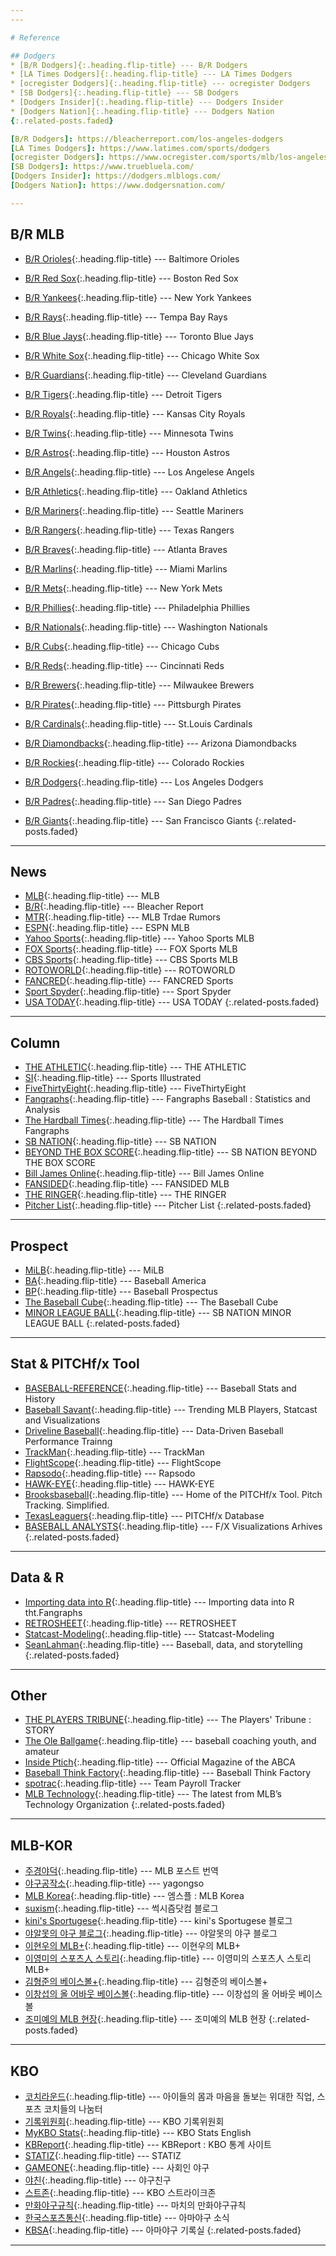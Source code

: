 ```yaml
---
---

# Reference

## Dodgers
* [B/R Dodgers]{:.heading.flip-title} --- B/R Dodgers
* [LA Times Dodgers]{:.heading.flip-title} --- LA Times Dodgers
* [ocregister Dodgers]{:.heading.flip-title} --- ocregister Dodgers
* [SB Dodgers]{:.heading.flip-title} --- SB Dodgers
* [Dodgers Insider]{:.heading.flip-title} --- Dodgers Insider
* [Dodgers Nation]{:.heading.flip-title} --- Dodgers Nation
{:.related-posts.faded}

[B/R Dodgers]: https://bleacherreport.com/los-angeles-dodgers
[LA Times Dodgers]: https://www.latimes.com/sports/dodgers
[ocregister Dodgers]: https://www.ocregister.com/sports/mlb/los-angeles-dodgers/
[SB Dodgers]: https://www.truebluela.com/
[Dodgers Insider]: https://dodgers.mlblogs.com/
[Dodgers Nation]: https://www.dodgersnation.com/

---
```


## B/R MLB
* [B/R Orioles](https://bleacherreport.com/baltimore-orioles){:.heading.flip-title} --- Baltimore Orioles
* [B/R Red Sox](https://bleacherreport.com/boston-red-sox){:.heading.flip-title} --- Boston Red Sox
* [B/R Yankees](https://bleacherreport.com/new-york-yankees){:.heading.flip-title} --- New York Yankees
* [B/R Rays](https://bleacherreport.com/tampa-bay-rays){:.heading.flip-title} --- Tempa Bay Rays
* [B/R Blue Jays](https://bleacherreport.com/toronto-blue-jays){:.heading.flip-title} --- Toronto Blue Jays

* [B/R White Sox](https://bleacherreport.com/chicago-white-sox){:.heading.flip-title} --- Chicago White Sox
* [B/R Guardians](https://bleacherreport.com/cleveland-guardians){:.heading.flip-title} --- Cleveland Guardians
* [B/R Tigers](https://bleacherreport.com/detroit-tigers){:.heading.flip-title} --- Detroit Tigers
* [B/R Royals](https://bleacherreport.com/kansas-city-royals){:.heading.flip-title} --- Kansas City Royals
* [B/R Twins](https://bleacherreport.com/minnesota-twins){:.heading.flip-title} --- Minnesota Twins

* [B/R Astros](https://bleacherreport.com/houston-astros){:.heading.flip-title} --- Houston Astros
* [B/R Angels](https://bleacherreport.com/los-angeles-angels){:.heading.flip-title} --- Los Angelese Angels
* [B/R Athletics](https://bleacherreport.com/oakland-athletics){:.heading.flip-title} --- Oakland Athletics
* [B/R Mariners](https://bleacherreport.com/seattle-mariners){:.heading.flip-title} --- Seattle Mariners
* [B/R Rangers](https://bleacherreport.com/texas-rangers){:.heading.flip-title} --- Texas Rangers

* [B/R Braves](https://bleacherreport.com/atlanta-braves){:.heading.flip-title} --- Atlanta Braves
* [B/R Marlins](https://bleacherreport.com/miami-marlins){:.heading.flip-title} --- Miami Marlins
* [B/R Mets](https://bleacherreport.com/new-york-mets){:.heading.flip-title} --- New York Mets
* [B/R Phillies](https://bleacherreport.com/philadelphia-phillies){:.heading.flip-title} --- Philadelphia Phillies
* [B/R Nationals](https://bleacherreport.com/washington-nationals){:.heading.flip-title} --- Washington Nationals

* [B/R Cubs](https://bleacherreport.com/chicago-cubs){:.heading.flip-title} --- Chicago Cubs
* [B/R Reds](https://bleacherreport.com/cincinnati-reds){:.heading.flip-title} --- Cincinnati Reds
* [B/R Brewers](https://bleacherreport.com/milwaukee-brewers){:.heading.flip-title} --- Milwaukee Brewers
* [B/R Pirates](https://bleacherreport.com/pittsburgh-pirates){:.heading.flip-title} --- Pittsburgh Pirates
* [B/R Cardinals](https://bleacherreport.com/st-louis-cardinals){:.heading.flip-title} --- St.Louis Cardinals

* [B/R Diamondbacks](https://bleacherreport.com/arizona-diamondbacks){:.heading.flip-title} --- Arizona Diamondbacks
* [B/R Rockies](https://bleacherreport.com/colorado-rockies){:.heading.flip-title} --- Colorado Rockies
* [B/R Dodgers](https://bleacherreport.com/los-angeles-dodgers){:.heading.flip-title} --- Los Angeles Dodgers
* [B/R Padres](https://bleacherreport.com/san-diego-padres){:.heading.flip-title} --- San Diego Padres
* [B/R Giants](https://bleacherreport.com/san-francisco-giants){:.heading.flip-title} --- San Francisco Giants
{:.related-posts.faded}

---

## News
* [MLB]{:.heading.flip-title} --- MLB
* [B/R]{:.heading.flip-title} --- Bleacher Report
* [MTR]{:.heading.flip-title} --- MLB Trdae Rumors
* [ESPN]{:.heading.flip-title} --- ESPN MLB
* [Yahoo Sports]{:.heading.flip-title} --- Yahoo Sports MLB
* [FOX Sports]{:.heading.flip-title} --- FOX Sports MLB
* [CBS Sports]{:.heading.flip-title} --- CBS Sports MLB
* [ROTOWORLD]{:.heading.flip-title} --- ROTOWORLD
* [FANCRED]{:.heading.flip-title} --- FANCRED Sports
* [Sport Spyder]{:.heading.flip-title} --- Sport Spyder
* [USA TODAY]{:.heading.flip-title} --- USA TODAY
{:.related-posts.faded}

[MLB]: https://www.mlb.com/
[B/R]: http://bleacherreport.com/mlb/
[MTR]: https://www.mlbtraderumors.com/
[ESPN]: http://www.espn.com/mlb/
[Yahoo Sports]: https://sports.yahoo.com/mlb/
[FOX Sports]: http://www.foxsports.com/mlb
[CBS Sports]: https://www.cbssports.com/mlb/
[ROTOWORLD]: http://www.rotoworld.com/sports/mlb/baseball?ls=roto:mlb:gnav/
[FANCRED]: https://fancredsports.com/Categories/baseball/
[Sport Spyder]: http://sportspyder.com/sports/mlb/news/
[USA TODAY]: https://www.usatoday.com/sports/mlb/

---

## Column
* [THE ATHLETIC]{:.heading.flip-title} --- THE ATHLETIC
* [SI]{:.heading.flip-title} --- Sports Illustrated
* [FiveThirtyEight]{:.heading.flip-title} --- FiveThirtyEight
* [Fangraphs]{:.heading.flip-title} --- Fangraphs Baseball : Statistics and Analysis
* [The Hardball Times]{:.heading.flip-title} --- The Hardball Times Fangraphs
* [SB NATION]{:.heading.flip-title} --- SB NATION
* [BEYOND THE BOX SCORE]{:.heading.flip-title} --- SB NATION BEYOND THE BOX SCORE
* [Bill James Online]{:.heading.flip-title} --- Bill James Online
* [FANSIDED]{:.heading.flip-title} --- FANSIDED MLB
* [THE RINGER]{:.heading.flip-title} --- THE RINGER
* [Pitcher List]{:.heading.flip-title} --- Pitcher List
{:.related-posts.faded}

[THE ATHLETIC]: https://theathletic.com/
[SI]: https://www.si.com/mlb/
[FiveThirtyEight]: https://fivethirtyeight.com/tag/mlb/
[Fangraphs]: https://www.fangraphs.com/
[The Hardball Times]: https://tht.fangraphs.com/
[SB NATION]: https://www.sbnation.com/mlb/
[BEYOND THE BOX SCORE]: https://www.beyondtheboxscore.com/
[Bill James Online]: https://www.billjamesonline.com/
[FANSIDED]: https://fansided.com/mlb/
[THE RINGER]: https://www.theringer.com/mlb/
[Pitcher List]: https://www.pitcherlist.com/

---

## Prospect
* [MiLB]{:.heading.flip-title} --- MiLB
* [BA]{:.heading.flip-title} --- Baseball America
* [BP]{:.heading.flip-title} --- Baseball Prospectus
* [The Baseball Cube]{:.heading.flip-title} --- The Baseball Cube
* [MINOR LEAGUE BALL]{:.heading.flip-title} --- SB NATION MINOR LEAGUE BALL
{:.related-posts.faded}

[MiLB]: https://www.milb.com/
[BA]: https://www.baseballamerica.com/
[BP]: https://www.baseballprospectus.com/
[The Baseball Cube]: http://www.thebaseballcube.com/prospects/
[MINOR LEAGUE BALL]: https://www.minorleagueball.com/

---

## Stat & PITCHf/x Tool
* [BASEBALL-REFERENCE]{:.heading.flip-title} --- Baseball Stats and History
* [Baseball Savant]{:.heading.flip-title} --- Trending MLB Players, Statcast and Visualizations
* [Driveline Baseball]{:.heading.flip-title} --- Data-Driven Baseball Performance Trainng
* [TrackMan]{:.heading.flip-title} --- TrackMan
* [FlightScope]{:.heading.flip-title} --- FlightScope
* [Rapsodo]{:.heading.flip-title} --- Rapsodo
* [HAWK-EYE]{:.heading.flip-title} --- HAWK-EYE
* [Brooksbaseball]{:.heading.flip-title} --- Home of the PITCHf/x Tool. Pitch Tracking. Simplified.
* [TexasLeaguers]{:.heading.flip-title} --- PITCHf/x Database
* [BASEBALL ANALYSTS]{:.heading.flip-title} --- F/X Visualizations Arhives
{:.related-posts.faded}

[BASEBALL-REFERENCE]: http://www.baseball-reference.com/
[Baseball Savant]: https://baseballsavant.mlb.com/
[Driveline Baseball]: https://www.drivelinebaseball.com/
[TrackMan]: https://trackmanbaseball.com/
[FlightScope]: https://baseball.flightscope.com/
[Rapsodo]: https://rapsodo.com/baseball/
[HAWK-EYE]: https://www.hawkeyeinnovations.com/sports/baseball
[Brooksbaseball]: http://www.brooksbaseball.net/
[TexasLeaguers]: http://pitchfx.texasleaguers.com/
[BASEBALL ANALYSTS]: http://baseballanalysts.com/archives/fx_visualizatio_1/

---

## Data & R
* [Importing data into R]{:.heading.flip-title} --- Importing data into R tht.Fangraphs
* [RETROSHEET]{:.heading.flip-title} --- RETROSHEET
* [Statcast-Modeling]{:.heading.flip-title} --- Statcast-Modeling
* [SeanLahman]{:.heading.flip-title} --- Baseball, data, and storytelling
{:.related-posts.faded}

[RETROSHEET]: https://www.retrosheet.org/game.html/
[Importing data into R]: https://tht.fangraphs.com/tht-live/importing-data-into-r/
[Statcast-Modeling]: https://github.com/BillPetti/Statcast-Modeling/
[SeanLahman]: http://www.seanlahman.com/

---

## Other
* [THE PLAYERS TRIBUNE]{:.heading.flip-title} --- The Players' Tribune : STORY
* [The Ole Ballgame]{:.heading.flip-title} --- baseball coaching youth, and amateur
* [Inside Ptich]{:.heading.flip-title} --- Official Magazine of the ABCA
* [Baseball Think Factory]{:.heading.flip-title} --- Baseball Think Factory
* [spotrac]{:.heading.flip-title} --- Team Payroll Tracker
* [MLB Technology]{:.heading.flip-title} --- The latest from MLB’s Technology Organization
{:.related-posts.faded}

[THE PLAYERS TRIBUNE]: https://www.theplayerstribune.com/en-us/sports/baseball/
[The Ole Ballgame]: http://www.theoleballgame.com/
[Inside Ptich]: http://www.theoleballgame.com/
[Baseball Think Factory]: http://www.baseballthinkfactory.org/
[spotrac]: https://www.spotrac.com/mlb/payroll/
[MLB Technology]: https://technology.mlblogs.com/

---

## MLB-KOR
* [주경야덕]{:.heading.flip-title} --- MLB 포스트 번역
* [야구공작소]{:.heading.flip-title} --- yagongso
* [MLB Korea]{:.heading.flip-title} --- 엠스플 : MLB Korea
* [suxism]{:.heading.flip-title} --- 썩시즘닷컴 블로그
* [kini's Sportugese]{:.heading.flip-title} --- kini's Sportugese 블로그
* [야알못의 야구 블로그]{:.heading.flip-title} --- 야알못의 야구 블로그
* [이현우의 MLB+]{:.heading.flip-title} --- 이현우의 MLB+
* [이영미의 스포츠人 스토리]{:.heading.flip-title} --- 이영미의 스포츠人 스토리 MLB+
* [김형준의 베이스볼+]{:.heading.flip-title} --- 김형준의 베이스볼+
* [이창섭의 올 어바웃 베이스볼]{:.heading.flip-title} --- 이창섭의 올 어바웃 베이스볼
* [조미예의 MLB 현장]{:.heading.flip-title} --- 조미예의 MLB 현장
{:.related-posts.faded}

[주경야덕]: https://post.naver.com/my.nhn?memberNo=25448623
[야구공작소]: http://www.yagongso.com/
[MLB Korea]: http://mlb.mbcsportsplus.com/#07D0/
[suxism]: http://suxism.com/
[kini's Sportugese]: https://kini.kr/
[야알못의 야구 블로그]: https://ladodgers.tistory.com/
[이현우의 MLB+]: https://sports.news.naver.com/column/columnList.nhn?expertId=1231
[이영미의 스포츠人 스토리]: https://sports.news.naver.com/column/columnList.nhn?expertId=531
[김형준의 베이스볼+]: https://sports.news.naver.com/column/columnList.nhn?expertId=214
[이창섭의 올 어바웃 베이스볼]: https://sports.news.naver.com/column/columnList.nhn?expertId=656
[조미예의 MLB 현장]: https://sports.media.daum.net/sports/column/355

---

## KBO
* [코치라운드]{:.heading.flip-title} --- 아이들의 몸과 마음을 돌보는 위대한 직업, 스포츠 코치들의 나눔터
* [기록위원회]{:.heading.flip-title} --- KBO 기록위원회
* [MyKBO Stats]{:.heading.flip-title} --- KBO Stats English
* [KBReport]{:.heading.flip-title} --- KBReport : KBO 통계 사이트
* [STATIZ]{:.heading.flip-title} --- STATIZ
* [GAMEONE]{:.heading.flip-title} --- 사회인 야구
* [야친]{:.heading.flip-title} --- 야구친구
* [스트존]{:.heading.flip-title} --- KBO 스트라이크존
* [만화야구규칙]{:.heading.flip-title} --- 마치의 만화야구규칙
* [한국스포츠통신]{:.heading.flip-title} --- 아마야구 소식
* [KBSA]{:.heading.flip-title} --- 아마야구 기록실
{:.related-posts.faded}

[코치라운드]: http://coachround.com/
[기록위원회]: https://www.koreabaseball.com/About/Committee/RecordRaw.aspx#n103/
[MyKBO Stats]: https://mykbostats.com/
[KBReport]: http://www.kbreport.com/main/
[STATIZ]: http://www.statiz.co.kr/main.php/
[GAMEONE]: http://www.gameone.kr/
[야친]: https://yachin.co.kr/
[스트존]: https://strikes.zone/
[만화야구규칙]: https://blog.naver.com/march322/10167300485
[한국스포츠통신]: http://www.apsk.co.kr/news/articleList.html?sc_section_code=S1N1&view_type=sm
[KBSA]: http://www.korea-baseball.com/record/record/player_record

---
